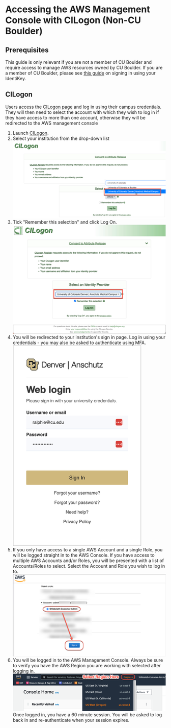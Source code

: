 # Accessing the AWS Management Console with CILogon (Non-CU Boulder)

## Prerequisites
This guide is only relevant if you are not a member of CU Boulder and require access to manage AWS resources owned by CU Boulder. If you are a member of CU Boulder, please see <a href="./aws-console-access.md" target="_blank">this guide</a> on signing in using your IdentiKey.

## CILogon

Users access the <a href="https://federation-proxy.rmacc.org/aws" target="_blank">CILogon page</a> and log in using their campus credentials. They will then need to select the account with which they wish to log in if they have access to more than one account, otherwise they will be redirected to the AWS management console 

1. Launch <a href="https://federation-proxy.rmacc.org/aws" target="_blank">CILogon</a>.
2. Select your institution from the drop-down list
![](images/aws-console-access-non-cu-boulder/cilogon-selection.png)
3. Tick "Remember this selection" and click Log On.
![](images/aws-console-access-non-cu-boulder/cilogon-logon.png)
4. You will be redirected to your institution's sign in page. Log in using your credentials - you may also be asked to authenticate using MFA.
![](images/aws-console-access-non-cu-boulder/denver-anschutz-sso.png)
5. If you only have access to a single AWS Account and a single Role, you will be logged straight in to the AWS Console.
If you have access to multiple AWS Accounts and/or Roles, you will be presented with a list of Accounts/Roles to select.  Select the Account and Role you wish to log in to.
![](images/aws-console-access-non-cu-boulder/select-role.png)
6. You will be logged in to the AWS Management Console.  Always be sure to verify you have the AWS Region you are working with selected after logging in.
![](images/aws-console-access-non-cu-boulder/select-region.png)
Once logged in, you have a 60 minute session.  You will be asked to log back in and re-authenticate when your session expires.